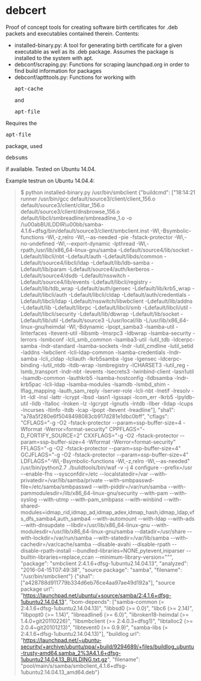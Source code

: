 # debcert

Proof of concept tools for creating software birth certificates for .deb packets and executables contained therein. Contents:

 * installed-binary.py: A tool for generating birth certificate for a given executable as well as its .deb package. Assumes the package is installed to the system with apt.
 * debconf/scraping.py: Functions for scraping launchpad.org in order to find build information for packages
 * debconf/aptttools.py: Functions for working with <pre>apt-cache</pre> and <pre>apt-file</pre>

Requires the <pre>apt-file</pre> package, used <pre>debsums</pre> if available. Tested on Ubuntu 14.04. 

Example testrun on Ubuntu 14.04.4:

> $ python installed-binary.py /usr/bin/smbclient 
> {"buildcmd": ["18:14:21 runner /usr/bin/gcc default/source3/client/client_156.o default/source3/client/clitar_156.o default/source3/client/dnsbrowse_156.o default/libcli/smbreadline/smbreadline_1.o -o /\u00abBUILDDIR\u00bb/samba-4.1.6+dfsg/bin/default/source3/client/smbclient.inst -Wl,-Bsymbolic-functions -Wl,-z,relro -Wl,--as-needed -pie -fstack-protector -Wl,-no-undefined -Wl,--export-dynamic -lpthread -Wl,-rpath,/usr/lib/x86_64-linux-gnu/samba -Ldefault/source4/lib/socket -Ldefault/libcli/nbt -Ldefault/auth -Ldefault/libds/common -Ldefault/source4/libcli/ldap -Ldefault/lib/ldb-samba -Ldefault/lib/param -Ldefault/source4/auth/kerberos -Ldefault/source4/dsdb -Ldefault/nsswitch -Ldefault/source4/lib/events -Ldefault/libcli/registry -Ldefault/lib/tdb_wrap -Ldefault/auth/gensec -Ldefault/lib/krb5_wrap -Ldefault/libcli/auth -Ldefault/libcli/cldap -Ldefault/auth/credentials -Ldefault/libcli/ldap -Ldefault/nsswitch/libwbclient -Ldefault/lib/addns -Ldefault/lib -Ldefault/librpc -Ldefault/libcli/smb -Ldefault/libcli/util -Ldefault/libcli/security -Ldefault/lib/dbwrap -Ldefault/lib/socket -Ldefault/lib/util -Ldefault/source3 -L/usr/local/lib -L/usr/lib/x86_64-linux-gnu/heimdal -Wl,-Bdynamic -lpopt_samba3 -lsamba-util -linterfaces -ltevent-util -llibsmb -lmsrpc3 -ldbwrap -lsamba-security -lerrors -lsmbconf -lcli_smb_common -lsamba3-util -lutil_tdb -ldcerpc-samba -lndr-standard -lsamba-sockets -lndr -lutil_cmdline -lutil_setid -laddns -lwbclient -lcli-ldap-common -lsamba-credentials -lndr-samba -lcli_cldap -lcliauth -lkrb5samba -lgse -lgensec -ldcerpc-binding -lutil_ntdb -ltdb-wrap -lsmbregistry -lCHARSET3 -lutil_reg -lsmb_transport -lndr-nbt -levents -lsecrets3 -lwinbind-client -lasn1util -lsamdb-common -lauthkrb5 -lsamba-hostconfig -lldbsamba -lndr-krb5pac -lcli-ldap -lsamba-modules -lsamdb -lsmbd_shim -lflag_mapping -lauth_sam_reply -lserver-role -lcli-nbt -lnetif -lresolv -lrt -ldl -lnsl -lattr -lcrypt -lbsd -lasn1 -lgssapi -lcom_err -lkrb5 -lpyldb-util -lldb -ltalloc -lroken -lz -lgcrypt -lgnutls -lntdb -llber -lldap -lcups -lncurses -ltinfo -ltdb -lcap -lpopt -ltevent -lreadline"], "sha1": "a78a5f280e6f5048498083cb917d281e1dbc0bff", "cflags": "CFLAGS=\"-g -O2 -fstack-protector --param=ssp-buffer-size=4 -Wformat -Werror=format-security\" CPPFLAGS=\"-D_FORTIFY_SOURCE=2\" CXXFLAGS=\"-g -O2 -fstack-protector --param=ssp-buffer-size=4 -Wformat -Werror=format-security\" FFLAGS=\"-g -O2 -fstack-protector --param=ssp-buffer-size=4\" GCJFLAGS=\"-g -O2 -fstack-protector --param=ssp-buffer-size=4\" LDFLAGS=\"-Wl,-Bsymbolic-functions -Wl,-z,relro -Wl,--as-needed\"  /usr/bin/python2.7 ./buildtools/bin/waf -v -j 4 configure --prefix=/usr --enable-fhs --sysconfdir=/etc --localstatedir=/var --with-privatedir=/var/lib/samba/private --with-smbpasswd-file=/etc/samba/smbpasswd --with-piddir=/var/run/samba --with-pammodulesdir=/lib/x86_64-linux-gnu/security --with-pam --with-syslog --with-utmp --with-pam_smbpass --with-winbind --with-shared-modules=idmap_rid,idmap_ad,idmap_adex,idmap_hash,idmap_ldap,vfs_dfs_samba4,auth_samba4 --with-automount --with-ldap --with-ads --with-dnsupdate --libdir=/usr/lib/x86_64-linux-gnu --with-modulesdir=/usr/lib/x86_64-linux-gnu/samba --datadir=/usr/share --with-lockdir=/var/run/samba --with-statedir=/var/lib/samba --with-cachedir=/var/cache/samba --disable-avahi --disable-rpath --disable-rpath-install --bundled-libraries=NONE,pytevent,iniparser --builtin-libraries=replace,ccan --minimum-library-version=\"\"", "package": "smbclient 2:4.1.6+dfsg-1ubuntu2.14.04.13", "analyzed": "2016-04-15T07:49:38", "source package": "samba", "filename": "/usr/bin/smbclient"}
> {"sha1": ["a428788d911779b334d6eb76ce4aa97ae49d192a"], "source package url": "https://launchpad.net/ubuntu/+source/samba/2:4.1.6+dfsg-1ubuntu2.14.04.13", "bom-depends": ["samba-common (= 2:4.1.6+dfsg-1ubuntu2.14.04.13)", "libbsd0 (>= 0.0)", "libc6 (>= 2.14)", "libpopt0 (>= 1.14)", "libreadline6 (>= 6.0)", "libroken18-heimdal (>= 1.4.0+git20110226)", "libsmbclient (>= 2:4.0.3+dfsg1)", "libtalloc2 (>= 2.0.4~git20101213)", "libtevent0 (>= 0.9.9)", "samba-libs (= 2:4.1.6+dfsg-1ubuntu2.14.04.13)"], "buildlog url": "https://launchpad.net/~ubuntu-security/+archive/ubuntu/ppa/+build/9294689/+files/buildlog_ubuntu-trusty-amd64.samba_2%3A4.1.6+dfsg-1ubuntu2.14.04.13_BUILDING.txt.gz", "filename": "pool/main/s/samba/smbclient_4.1.6+dfsg-1ubuntu2.14.04.13_amd64.deb"}
